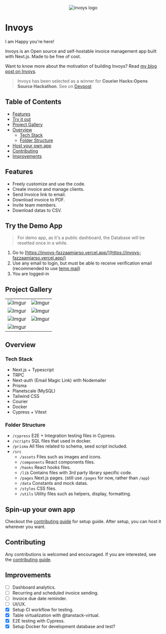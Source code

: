  <p align="center"><img src="https://i.imgur.com/S2cqkro.png" align="center" alt="invoys logo" /></p>

# Invoys

I am Happy you're here!

Invoys is an Open source and self-hostable invoice management app built with Next.js. Made to be free of cost.

Want to know more about the motivation of building Invoys? Read [my blog post on Invoys](https://dev.to/fazzaamiarso/how-to-send-invoice-and-add-payment-reminder-in-nextjs-with-courier-api-2ejd).

> Invoys has been selected as a winner for **Courier Hacks:Opens Source Hackathon**. See on [Devpost](https://devpost.com/software/invoys)

## Table of Contents

- [Features](#features)
- [Try it out](#try-the-demo-app)
- [Project Gallery](#project-gallery)
- [Overview](#overview)
  - [Tech Stack](#tech-stack)
  - [Folder Structure](#folder-structure)
- [Host your own app](#spin-up-your-own-app)
- [Contributing](#contributing)
- [Improvements](#improvements)

## Features

- Freely customize and use the code.
- Create invoice and manage clients.
- Send Invoice link to email.
- Download invoice to PDF.
- Invite team members.
- Download datas to CSV.

## Try the Demo App

> For demo app, as it's a public dashboard, the Database will be resetted once in a while.

1. Go to [https://invoys-fazzaamiarso.vercel.app/](https://invoys-fazzaamiarso.vercel.app/)
2. Use any email to login, but must be able to receive verification email (recommended to use [temp mail](https://temp-mail.org/en/))
3. You are logged-in

## Project Gallery

|                                           |                                           |
| :---------------------------------------: | :---------------------------------------: |
| ![Imgur](https://i.imgur.com/rpDor0M.gif) | ![Imgur](https://i.imgur.com/ujWxXj5.png) |
| ![Imgur](https://i.imgur.com/KehNO4f.png) | ![Imgur](https://i.imgur.com/x4Xxw5w.png) |
| ![Imgur](https://i.imgur.com/1CZnXF3.png) | ![Imgur](https://i.imgur.com/x1TjQOP.png) |
| ![Imgur](https://i.imgur.com/fVusKr7.png) |

## Overview

### Tech Stack

- Next.js + Typescript
- TRPC
- Next-auth (Email Magic Link) with Nodemailer
- Prisma
- Planetscale (MySQL)
- Tailwind CSS
- Courier
- Docker
- Cypress + Vitest

### Folder Structure

- `/cypress` E2E + Integration testing files in Cypress.
- `/scripts` SQL files that used in docker.
- `/prisma` All files related to schema, seed script included.
- `/src`
  - `/assets` Files such as images and icons.
  - `/components` React components files.
  - `/hooks` React hooks files.
  - `/lib` Contains files with 3rd party library specific code.
  - `/pages` Next.js pages. (still use `/pages` for now, rather than `/app`)
  - `/data` Constants and mock datas.
  - `/styles` CSS files.
  - `/utils` Utility files such as helpers, display, formatting.

## Spin-up your own app

Checkout the [contributing guide](CONTRIBUTING.MD) for setup guide. After setup, you can host it wherever you want.

## Contributing

Any contributions is welcomed and encouraged. If you are interested, see the [contributing guide](CONTRIBUTING.MD).

## Improvements

- [ ] Dashboard analytics.
- [ ] Recurring and scheduled invoice sending.
- [ ] Invoice due date reminder.
- [ ] UI/UX.
- [x] Setup CI workflow for testing.
- [x] Table virtualization with @tanstack-virtual.
- [x] E2E testing with Cypress.
- [x] Setup Docker for development database and test?
